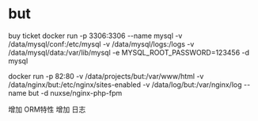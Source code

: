 # but
buy ticket
docker run -p 3306:3306 --name mysql -v /data/mysql/conf:/etc/mysql -v /data/mysql/logs:/logs -v /data/mysql/data:/var/lib/mysql -e MYSQL_ROOT_PASSWORD=123456 -d mysql

docker run -p 82:80 -v /data/projects/but:/var/www/html -v /data/nginx/but:/etc/nginx/sites-enabled -v /data/log/but:/var/nginx/log --name  but -d nuxse/nginx-php-fpm


增加 ORM特性
增加 日志 